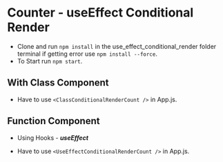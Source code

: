 # Counter - useEffect Conditional Render

- Clone and run `npm install` in the use_effect_conditional_render folder terminal if getting error use `npm install --force`.
- To Start run `npm start`.

## With Class Component

- Have to use `<ClassConditionalRenderCount />` in App.js.

## Function Component

- Using Hooks - **_useEffect_**

- Have to use `<UseEffectConditionalRenderCount />` in App.js.
